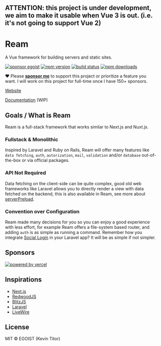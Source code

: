 ## ATTENTION: this project is under development, we aim to make it usable when Vue 3 is out. (i.e. it's not going to support Vue 2)

# Ream

A Vue framework for building servers and static sites.

[![sponsor egoist](https://flat.badgen.net/badge/SPONSOR/EGOIST/purple?icon=kofi&scale=1.5&labelColor=black)](https://github.com/sponsors/egoist) [![npm version](https://flat.badgen.net/npm/v/ream?scale=1.5)](https://npm.im/ream) [![build status](https://flat.badgen.net/github/status/ream/ream/master?scale=1.5)](https://github.com/ream/ream/actions) [![npm downloads](https://flat.badgen.net/npm/dm/ream?scale=1.5)](https://npm.im/ream)

❤️ Please [__sponsor me__](https://github.com/sponsors/egoist) to support this project or prioritize a feature you want. I will work on this project for full-time once I have 150+ sponsors.

[Website](https://ream.dev)

[Documentation](https://ream.dev/docs/getting-started) (WIP)

## Goals / What is Ream

Ream is a full-stack framework that works similar to Next.js and Nuxt.js.

### Fullstack & Monolithic

Inspired by Laravel and Ruby on Rails, Ream will offer many features like `data fetching`, `auth`, `autorization`, `mail`, `validation` and/or `database` out-of-the-box or via official packages. 

### API Not Required

Data fetching on the client-side can be quite complex, good old web frameworks like Laravel allows you to directly render a view with data fetched on the backend, this is also available in Ream, see more about [serverPreload](https://ream.dev/docs/data-fetching#server-preload).

### Convention over Configuration

Ream made many decisions for you so you can enjoy a good experience with less effort, for example Ream offers a file-system based router, and adding `auth` is as simple as running a command. Remember how you integrate [Social Login](https://laravel.com/docs/7.x/socialite) in your Laravel app? It will be as simple if not simpler.

## Sponsors

[![powered by vercel](https://gist.githubusercontent.com/egoist/40709a330eaec21acefd984e70a726ee/raw/1f4f350e56bf9dd0eec6d4217b50bda80b712342/powered-by-vercel.svg)](https://vercel.com?utm_source=reamjs)

## Inspirations

- [Next.js](https://nextjs.org)
- [RedwoodJS](https://redwoodjs.com/)
- [BlitzJS](https://blitzjs.com/)
- [Laravel](https://laravel.com)
- [LiveWire](https://laravel-livewire.com/)

## License

MIT &copy; EGOIST (Kevin Titor)
